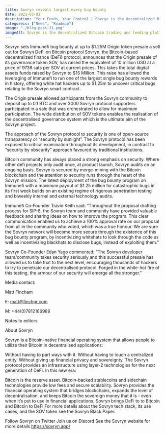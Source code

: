 ```yaml
---
title: Sovryn reveals largest every bug bounty
date: 2021-03-02
description: "Your Funds, Your Control | Sovryn is the decentralized Bitcoin trading and lending platform"
categoreis: ["News", "Roadmap"]
image: "./blog-post-11.png"
imageAlt: Sovryn is the decentralized Bitcoin trading and lending platform.
---
```

Sovryn sets Immunefi bug bounty at up to $1.25M
Origin token presale a sell out for Sovryn DeFi on Bitcoin protocol
Sovryn, the Bitcoin-based decentralized finance (DeFi) protocol, announces that the Origin presale of its governance token SOV, has raised the equivalent of 10 million USD at a price of 9736 sats per SOV at current prices. This takes the total digital assets funds raised by Sovryn to $16 Million. This raise has allowed the leveraging of Immunefi to run one of the largest single bug bounty rewards in history, offering white hat hackers up to $1.25m to uncover critical bugs relating to the Sovryn smart contract.

The Origin presale allowed participants from the Sovryn community to deposit up to 0.1 BTC and over 3000 Sovryn protocol supporters participated in a sale that was orchestrated to allow for maximum participation. The wide distribution of SOV tokens enables the realisation of the decentralised governance system which is the ultimate aim of the Sovryn project.

The approach of the Sovryn protocol to security is one of open-source transparency or “security by sunlight”. The Sovryn protocol has been exposed to critical examination throughout its development, in contrast to “security by obscurity” approach favoured by traditional institutions.

Bitcoin community has always placed a strong emphasis on security. Where other defi projects only audit once, at product launch, Sovryn audits on an ongoing basis. Sovryn is secured by merge-mining with the Bitcoin blockchain and the attention to security runs through the heart of the Sovryn mission. The latest deployment of the bug bounty program on Immunefi with a maximum payout of $1.25 million for catastrophic bugs in its first week builds on an existing regime of rigorous penetration testing and biweekly internal and external technology audits.

Immunefi Co-Founder Travin Keith said: “Throughout the proposal drafting process for SIP-8, the Sovryn team and community have provided valuable feedback and sharing ideas on how to improve the program. This clear communication enabled us to achieve a 100% approval rate on our proposal from all in the community who voted, which was a true honour. We are sure the Sovryn network will become more secure through the existence of this bug bounty program, by incentivizing whitehats to look through the code as well as incentivizing blackhats to disclose bugs, instead of exploiting them.”

Sovryn Co-Founder Edan Yago commented: “The Sovryn developer team/community takes security seriously and this successful presale has allowed us to take that to the next level, encouraging thousands of hackers to try to penetrate our decentralised protocol. Forged in the white-hot fire of this testing, the armour of our security will emerge all the stronger.”

Media contact:

Matt Fincham

E: matt@finchpr.com

M: +44(0)7812166989

Notes to editors

About Sovryn

Sovryn is a Bitcoin-native financial operating system that allows people to utilize their Bitcoin in decentralised applications:

Without having to part ways with it.
Without having to touch a centralized entity.
Without giving up financial privacy and sovereignty.
The Sovryn protocol provides an infrastructure using layer-2 technologies for the next generation of DeFi. In this new era:

Bitcoin is the reserve asset.
Bitcoin-backed stablecoins and sidechain technologies provide low fees and secure scalability.
Sovryn provides the financial operating system that bridges blockchains, expands the level of decentralisation, and keeps Bitcoin the sovereign money that it is - even when it’s put to use in financial applications.
Sovryn brings DeFi to to Bitcoin and Bitcoin to DeFi
For more details about the Sovryn tech stack, its use cases, and the SOV token see the Sovryn Black Paper.

Follow Sovryn on Twitter
Join us on Discord
See the Sovryn website for more details https://sovryn.app/
